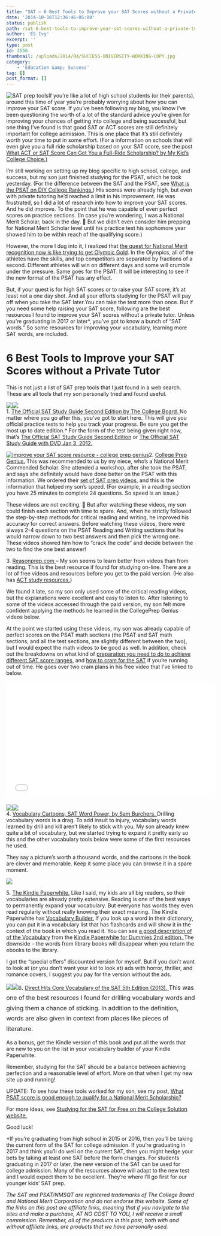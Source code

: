 ```yaml
---
title: "SAT – 6 Best Tools to Improve your SAT Scores without a Private Tutor"
date: '2014-10-16T12:36:46-05:00'
status: publish
path: /sat-6-best-tools-to-improve-your-sat-scores-without-a-private-tutor
author: 'ES Ivy'
excerpt: ''
type: post
id: 2556
thumbnail: /uploads/2014/04/SUCCESS-UNIVERSITY-WORKING-COPY.jpg
category:
    - 'Education &amp; Success'
tag: []
post_format: []
---
```

![SAT prep tools](/uploads/2014/10/SAT-tools.jpg)If you’re like a lot of high school students (or their parents), around this time of year you’re probably worrying about how you can improve your SAT score. If you’ve been following my blog, you know I’ve been questioning the worth of a lot of the standard advice you’re given for improving your chances of getting into college and being successful, but one thing I’ve found is that good SAT or ACT scores are still definitely important for college admission. This is one place that it’s still definitely worth your time to put in some effort. (For a information on schools that will even give you a full ride scholarship based on your SAT score, see the post [What ACT or SAT Score Can Get You a Full-Ride Scholarship? by My Kid’s College Choice.)](http://www.mykidscollegechoice.com/2013/11/09/what-act-or-sat-score-can-get-you-a-full-ride-scholarship/)

I’m still working on setting up my blog specific to high school, college, and success, but my son just finished studying for the PSAT, which he took yesterday. (For the difference between the SAT and the PSAT, see [What is the PSAT on DIY College Rankings.](http://diycollegerankings.com/faqs/what-is-the-psat/)) His scores were already high, but even with private tutoring he’d reached a limit in his improvement. He was frustrated, so I did a lot of research into how to improve your SAT scores. And he did improve. To the point that he was capable of even perfect scores on practice sections. (In case you’re wondering, I was a National Merit Scholar, back in the day. 🙂 But we didn’t even consider him prepping for National Merit Scholar level until his practice test his sophomore year showed him to be within reach of the qualifying score.)

However, the more I dug into it, I realized that [the quest for National Merit recognition now is like trying to get Olympic Gold](http://192.168.1.34:4945/draft2756). In the Olympics, all of the athletes have the skills, and top competitors are separated by fractions of a second. Different athletes will win on different days and some will crumble under the pressure. Same goes for the PSAT. It will be interesting to see if the new format of the PSAT has any effect.

But, if your quest is for high SAT scores or to raise your SAT score, it’s at least not a one day shot. And all your efforts studying for the PSAT will pay off when you take the SAT later.You can take the test more than once. But if you need some help raising your SAT score, following are the best resources I found to improve your SAT scores without a private tutor. Unless you’re graduating in 2017 or later\*, you’ve got to know a bunch of “SAT words.” So some resources for improving your vocabulary, learning more SAT words, are included.

6 Best Tools to Improve your SAT Scores without a Private Tutor
===============================================================

This is not just a list of SAT prep tools that I just found in a web search. These are all tools that my son personally tried and found useful.

[![](http://ws-na.amazon-adsystem.com/widgets/q?_encoding=UTF8&ASIN=0874478529&Format=_SL250_&ID=AsinImage&MarketPlace=US&ServiceVersion=20070822&WS=1&tag=esiv-20)](http://www.amazon.com/gp/product/0874478529/ref=as_li_tl?ie=UTF8&camp=1789&creative=9325&creativeASIN=0874478529&linkCode=as2&tag=esiv-20&linkId=7XXUH53GVBGZJPDZ)![](http://ir-na.amazon-adsystem.com/e/ir?t=esiv-20&l=as2&o=1&a=0874478529)  
1\. [The Official SAT Study Guide Second Edition by The College Board. ](http://www.amazon.com/gp/product/0874478529/ref=as_li_tl?ie=UTF8&camp=1789&creative=9325&creativeASIN=0874478529&linkCode=as2&tag=esiv-20&linkId=7XXUH53GVBGZJPDZ)No matter where you go after this, you’ve got to start here. This will give you official practice tests to help you track your progress. Be sure you get the most up to date edition.\* For the form of the test being given right now, that’s [The Official SAT Study Guide Second Edition](http://www.amazon.com/gp/product/0874478529/ref=as_li_tl?ie=UTF8&camp=1789&creative=9325&creativeASIN=0874478529&linkCode=as2&tag=esiv-20&linkId=7XXUH53GVBGZJPDZ) or [The Official SAT Study Guide with DVD Jan 3, 2012.](http://www.amazon.com/gp/product/0874479797/ref=as_li_qf_sp_asin_il_tl?ie=UTF8&camp=1789&creative=9325&creativeASIN=0874479797&linkCode=as2&tag=esiv-20&linkId=VF7HUZDXDTSF3F7A)

[![improve your SAT score resource - college prep genius](/uploads/2014/10/1381126695wpdm_Rectangle300x250.png)](https://store.collegeprepgenius.com?affiliates=68)2. [College Prep Genius.](https://store.collegeprepgenius.com?affiliates=68 "College Prep Genius Affiliate Link") This was recommended to us by my niece, who’s a National Merit Commended Scholar. She attended a workshop, after she took the PSAT, and says she definitely would have done better on the PSAT with this information. We ordered their [set of SAT prep videos,](https://store.collegeprepgenius.com/shop/sat-prep-course-dvd-set?affiliates=68) and this is the information that helped my son’s speed. (For example, in a reading section you have 25 minutes to complete 24 questions. So speed is an issue.)

These videos are not exciting. 🙂 But after watching these videos, my son could finish each section with time to spare. And, when he strictly followed the step-by-step methods for critical reading and writing, he improved his accuracy for correct answers. Before watching these videos, there were always 2-4 questions on the PSAT Reading and Writing sections that he would narrow down to two best answers and then pick the wrong one. These videos showed him how to “crack the code” and decide between the two to find the one best answer!

3\. [Reasonprep.com ](http://reasonprep.com/ "SAT study")– My son seems to learn better from videos than from reading. This is the best resource if found for studying on-line. There are a lot of free videos and resources before you get to the paid version. (He also has [ACT study resources.](http://reasonprep.com/act-english-bootcamp/))

We found it late, so my son only used some of the critical reading videos, but the explanations were excellent and easy to listen to. After listening to some of the videos accessed through the paid version, my son felt more confident applying the methods he learned in the CollegePrep Genius videos below.

At the point we started using these videos, my son was already capable of perfect scores on the PSAT math sections (the PSAT and SAT math sections, and all the test sections, are slightly different between the two), but I would expect the math videos to be good as well. In addition, check out the breakdowns on what kind of [preparation you need to do to achieve different SAT score ranges,](http://reasonprep.com/how-to-achieve-from-1500-to-2400/) and [how to cram for the SAT](http://reasonprep.com/sat-crash-course/) if you’re running out of time. He goes over two cram plans in his free video that I’ve linked to below.

<iframe allowfullscreen="allowfullscreen" frameborder="0" height="315" src="//www.youtube.com/embed/fYVvSHM9KFA" width="560"></iframe>

[![](http://ws-na.amazon-adsystem.com/widgets/q?_encoding=UTF8&ASIN=0965242234&Format=_SL250_&ID=AsinImage&MarketPlace=US&ServiceVersion=20070822&WS=1&tag=esiv-20)](http://www.amazon.com/gp/product/0965242234/ref=as_li_tl?ie=UTF8&camp=1789&creative=9325&creativeASIN=0965242234&linkCode=as2&tag=esiv-20&linkId=HWT64ROM4T25K7KC)![](http://ir-na.amazon-adsystem.com/e/ir?t=esiv-20&l=as2&o=1&a=0965242234)  
4\. [Vocabulary Cartoons, SAT Word Power, by Sam Burchers. ](http://www.amazon.com/gp/product/0965242234/ref=as_li_tl?ie=UTF8&camp=1789&creative=9325&creativeASIN=0965242234&linkCode=as2&tag=esiv-20&linkId=HWT64ROM4T25K7KC)Drilling vocabulary words is a drag. To add insult to injury, vocabulary words learned by drill and kill aren’t likely to stick with you. My son already knew quite a bit of vocabulary, but we started trying to expand it pretty early so this and the other vocabulary tools below were some of the first resources he used.

They say a picture’s worth a thousand words, and the cartoons in the book are clever and memorable. Keep it some place you can browse it in a spare moment.

[![](http://ws-na.amazon-adsystem.com/widgets/q?_encoding=UTF8&ASIN=B00JG8GOWU&Format=_SL250_&ID=AsinImage&MarketPlace=US&ServiceVersion=20070822&WS=1&tag=esiv-20)](http://www.amazon.com/gp/product/B00JG8GOWU/ref=as_li_tl?ie=UTF8&camp=1789&creative=9325&creativeASIN=B00JG8GOWU&linkCode=as2&tag=esiv-20&linkId=OD3YUYFC4HATG6FA)

5\. [The Kindle Paperwhite.](http://www.amazon.com/gp/product/B00JG8GOWU/ref=as_li_tl?ie=UTF8&camp=1789&creative=9325&creativeASIN=B00JG8GOWU&linkCode=as2&tag=esiv-20&linkId=OD3YUYFC4HATG6FA) Like I said, my kids are all big readers, so their vocabularies are already pretty extensive. Reading is one of the best ways to permanently expand your vocabulary. But everyone has words they even read regularly without really knowing their exact meaning. The Kindle Paperwhite has [Vocabulary Builder.](http://www.amazon.com/gp/help/customer/display.html?nodeId=201306850#GUID-BF735541-6435-4FA8-9963-D368AED50062) If you look up a word in their dictionary, you can put it in a vocabulary list that has flashcards and will show it in the context of the book in which you read it. You can see [a good description of of the Vocabulary](http://www.dummies.com/how-to/content/how-to-use-vocabulary-builder-on-your-kindle-paper.html) from the [Kindle Paperwhite for Dummies 2nd edition. ](http://www.amazon.com/gp/product/1118855329/ref=as_li_qf_sp_asin_il_tl?ie=UTF8&camp=1789&creative=9325&creativeASIN=1118855329&linkCode=as2&tag=esiv-20&linkId=ESF5SMPTD7TLTNWX)The downside – the words from library books will disappear when you return the ebooks to the library.

I got the “special offers” discounted version for myself. But if you don’t want to look at (or you don’t want your kid to look at) ads with horror, thriller, and romance covers, I suggest you pay for the version without the ads.

[![](http://ws-na.amazon-adsystem.com/widgets/q?_encoding=UTF8&ASIN=1936551136&Format=_SL250_&ID=AsinImage&MarketPlace=US&ServiceVersion=20070822&WS=1&tag=esiv-20)](http://www.amazon.com/gp/product/1936551136/ref=as_li_tl?ie=UTF8&camp=1789&creative=9325&creativeASIN=1936551136&linkCode=as2&tag=esiv-20&linkId=WBQ4QLWSXWC7CDSF)![](http://ir-na.amazon-adsystem.com/e/ir?t=esiv-20&l=as2&o=1&a=1936551136)6<span style="line-height: 1.714285714; font-size: 1rem;">. </span>[Direct Hits Core Vocabulary of the SAT 5th Edition (2013). ](http://www.amazon.com/gp/product/1936551136/ref=as_li_tl?ie=UTF8&camp=1789&creative=9325&creativeASIN=1936551136&linkCode=as2&tag=esiv-20&linkId=WBQ4QLWSXWC7CDSF)<span style="line-height: 1.714285714; font-size: 1rem;">This was one of the best resources I found for drilling vocabulary words and giving them a chance of sticking. In addition to the definition, words are also given in context from places like pieces of literature.</span>

As a bonus, get the Kindle version of this book and put all the words that are new to you on the list in your vocabulary builder of your Kindle Paperwhite.

Remember, studying for the SAT should be a balance between achieving perfection and a reasonable level of effort. More on that when I get my new site up and running!

UPDATE: To see how these tools worked for my son, see my post, [What PSAT score is good enough to qualify for a National Merit Scholarship?](http://192.168.1.34:4945/draft2970)

For more ideas, see [Studying for the SAT for Free on the College Solution website.](http://www.thecollegesolution.com/studying-for-the-sat-for-free/)

Good luck!

\*If you’re graduating from high school in 2015 or 2016, then you’ll be taking the current form of the SAT for college admission. If you’re graduating in 2017 and think you’ll do well on the current SAT, then you might hedge your bets by taking at least one SAT before the form changes. For students graduating in 2017 or later, the new version of the SAT can be used for college admission. Many of the resources above will adapt to the new test and I would expect them to be excellent. They’re where I’ll go first for our younger kids’ SAT prep.

*The SAT and PSAT/NMSQT are registered trademarks of The College Board and National Merit Corporation and do not endorse this website. Some of the links on this post are affiliate links, meaning that if you navigate to the sites and make a purchase, AT NO COST TO YOU, I will receive a small commission. Remember, all of the products in this post, both with and without affiliate links, are products that we have personally used.*